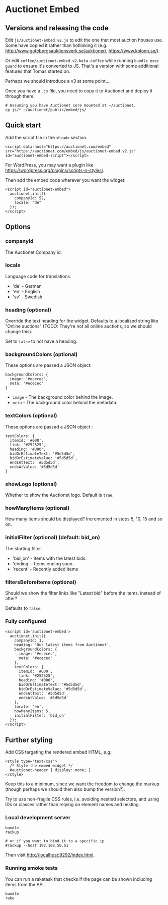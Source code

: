 # Auctionet Embed

## Versions and releasing the code

Edit `js/auctionet-embed.v2.js` to edit the one that most auction houses use. Some have copied it rather than hotlinking it (e.g. <http://www.goteborgsauktionsverk.se/auktioner/>, <https://www.kolonn.se/>).

Or edit `coffee/auctionet-embed.v2.beta.coffee` while running `bundle exec guard` to ensure it's converted to JS. That's a version with some additional features that Tomas started on.

Perhaps we should introduce a v3 at some point…

Once you have a `.js` file, you need to copy it to Auctionet and deploy it through there:

```
# Assuming you have Auctionet core mounted at ~/auctionet.
cp js/* ~/auctionet/public/embed/js/
```

## Quick start
Add the script file in the ```<head>``` section.

```
<script data-host="https://auctionet.com/embed" src="https://auctionet.com/embed/js/auctionet-embed.v2.js" id="auctionet-embed-script"></script>
```

For WordPress, you may want a plugin like <https://wordpress.org/plugins/scripts-n-styles/>.

Then add the embed code wherever you want the widget:

```
<script id="auctionet-embed">
  auctionet.init({
    companyId: 52,
    locale: "de"
  });
</script>
```

## Options

### companyId
The Auctionet Company id.

### locale
Language code for translations.

* 'de' - German
* 'en' - English
* 'sv' - Swedish

### heading (optional)

Override the text heading for the widget. Defaults to a localized string like "Online auctions" (TODO: They're not all online auctions, so we should change this).

Set to `false` to not have a heading.

### backgroundColors (optional)
These options are passed a JSON object:

```
backgroundColors: {
  image: '#ececec',
  meta: '#ececec'
}
```

* ```image``` - The background color behind the image.
* ```meta``` - The background color behind the metadata.

### textColors (optional)
These options are passed a JSON object :

```
textColors: {
  itemId: '#000',
  link: '#252525',
  heading: '#000',
  bidOrEstimateText: '#5d5d5d',
  bidOrEstimateValue: '#5d5d5d',
  endsAtText: '#5d5d5d',
  endsAtValue: '#5d5d5d'
}
```

### showLogo (optional)

Whether to show the Auctionet logo. Default is `true`.

### howManyItems (optional)
How many items should be displayed? Incremented in steps 5, 10, 15 and so on.

### initialFilter (optional) (default: bid_on)
The starting filter.

* 'bid_on' - Items with the latest bids.
* 'ending' - Items ending soon.
* 'recent' - Recently added items

### filtersBeforeItems (optional)

Should we show the filter links like "Latest bid" before the items, instead of after?

Defaults to `false`.


### Fully configured

```
<script id='auctionet-embed'>
  auctionet.init({
    companyId: 1,
    heading: 'Our latest items from Auctionet',
    backgroundColors: {
      image: '#ececec',
      meta: '#ececec'
    },
    textColors: {
      itemId: '#000',
      link: '#252525',
      heading: '#000',
      bidOrEstimateText: '#5d5d5d',
      bidOrEstimateValue: '#5d5d5d',
      endsAtText: '#5d5d5d',
      endsAtValue: '#5d5d5d'
    },
    locale: 'en',
    howManyItems: 5,
    initialFilter: 'bid_on'
  });
</script>
```

## Further styling

Add CSS targeting the rendered embed HTML, e.g.:

```
<style type="text/css">
  /* Style the embed widget */
  #auctionet-header { display: none; }
</style>
```

Keep this to a minimum, since we want the freedom to change the markup (though perhaps we should then also bump the version?).

Try to use non-fragile CSS rules, i.e. avoiding nestled selectors, and using IDs or classes rather than relying on element names and nesting.

### Local development server

    bundle
    rackup

    # or if you want to bind it to a specific ip
    #rackup --host 192.168.50.51

Then visit [http://localhost:9292/index.html](http://localhost:9292/index.html).

### Running smoke tests

You can run a raketask that checks if the page can be shown including items from the API.

    bundle
    rake
